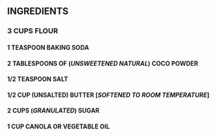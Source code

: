 ##    INGREDIENTS ##

### 3 CUPS FLOUR

####  1 TEASPOON BAKING SODA ####

#### 2 TABLESPOONS OF (*UNSWEETENED NATURAL*)  COCO POWDER ####

#### 1/2 TEASPOON  SALT ####

#### 1/2  CUP (UNSALTED) BUTTER [*SOFTENED TO ROOM TEMPERATURE*] ####

#### 2 CUPS (*GRANULATED*) SUGAR ####

#### 1 CUP CANOLA OR VEGETABLE OIL ####







